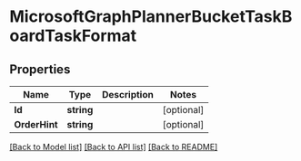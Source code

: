 # MicrosoftGraphPlannerBucketTaskBoardTaskFormat

## Properties

Name | Type | Description | Notes
------------ | ------------- | ------------- | -------------
**Id** | **string** |  | [optional] 
**OrderHint** | **string** |  | [optional] 

[[Back to Model list]](../README.md#documentation-for-models) [[Back to API list]](../README.md#documentation-for-api-endpoints) [[Back to README]](../README.md)


